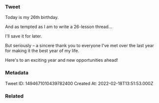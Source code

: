 ### Tweet
Today is my 26th birthday.

And as tempted as I am to write a 26-lesson thread...

I'll save it for later.

But seriously – a sincere thank you to everyone I've met over the last year for making it the best year of my life.

Here's to an exciting year and new opportunities ahead!

### Metadata
Tweet ID: 1494671010439782400
Created At: 2022-02-18T13:51:53.000Z

### Related

